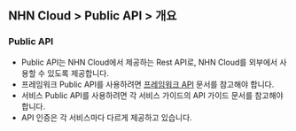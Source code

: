 ## NHN Cloud > Public API > 개요

### Public API
- Public API는 NHN Cloud에서 제공하는 Rest API로, NHN Cloud를 외부에서 사용할 수 있도록 제공합니다.
- 프레임워크 Public API를 사용하려면 [프레임워크 API](framework-api.md) 문서를 참고해야 합니다.
- 서비스 Public API를 사용하려면 각 서비스 가이드의 API 가이드 문서를 참고해야 합니다.
- API 인증은 각 서비스마다 다르게 제공하고 있습니다.
